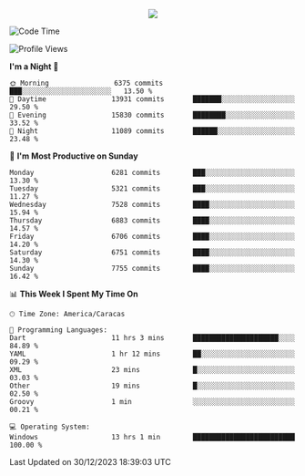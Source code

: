 <p align="center">
  <a href="http://www.github.com/thevacs">
    <img src="https://github-readme-streak-stats.herokuapp.com/?user=thevacs&stroke=ffffff&background=1c1917&ring=0891b2&fire=0891b2&currStreakNum=ffffff&currStreakLabel=0891b2&sideNums=ffffff&sideLabels=ffffff&dates=ffffff&hide_border=true" />
  </a>
</p>

<!--START_SECTION:waka-->
![Code Time](http://img.shields.io/badge/Code%20Time-1%2C918%20hrs%2051%20mins-blue)

![Profile Views](http://img.shields.io/badge/Profile%20Views-26-blue)

**I'm a Night 🦉** 

```text
🌞 Morning                6375 commits        ███░░░░░░░░░░░░░░░░░░░░░░   13.50 % 
🌆 Daytime                13931 commits       ███████░░░░░░░░░░░░░░░░░░   29.50 % 
🌃 Evening                15830 commits       ████████░░░░░░░░░░░░░░░░░   33.52 % 
🌙 Night                  11089 commits       ██████░░░░░░░░░░░░░░░░░░░   23.48 % 
```
📅 **I'm Most Productive on Sunday** 

```text
Monday                   6281 commits        ███░░░░░░░░░░░░░░░░░░░░░░   13.30 % 
Tuesday                  5321 commits        ███░░░░░░░░░░░░░░░░░░░░░░   11.27 % 
Wednesday                7528 commits        ████░░░░░░░░░░░░░░░░░░░░░   15.94 % 
Thursday                 6883 commits        ████░░░░░░░░░░░░░░░░░░░░░   14.57 % 
Friday                   6706 commits        ████░░░░░░░░░░░░░░░░░░░░░   14.20 % 
Saturday                 6751 commits        ████░░░░░░░░░░░░░░░░░░░░░   14.30 % 
Sunday                   7755 commits        ████░░░░░░░░░░░░░░░░░░░░░   16.42 % 
```


📊 **This Week I Spent My Time On** 

```text
🕑︎ Time Zone: America/Caracas

💬 Programming Languages: 
Dart                     11 hrs 3 mins       █████████████████████░░░░   84.89 % 
YAML                     1 hr 12 mins        ██░░░░░░░░░░░░░░░░░░░░░░░   09.29 % 
XML                      23 mins             █░░░░░░░░░░░░░░░░░░░░░░░░   03.03 % 
Other                    19 mins             █░░░░░░░░░░░░░░░░░░░░░░░░   02.50 % 
Groovy                   1 min               ░░░░░░░░░░░░░░░░░░░░░░░░░   00.21 % 

💻 Operating System: 
Windows                  13 hrs 1 min        █████████████████████████   100.00 % 
```


 Last Updated on 30/12/2023 18:39:03 UTC
<!--END_SECTION:waka-->
